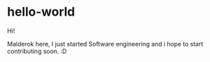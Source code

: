 # hello-world
Hi!

Malderok here, I just started Software engineering and i hope to start contributing soon. :D
